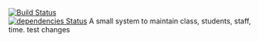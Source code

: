 [![Build Status](https://dev.azure.com/johnpaulk/alpha/_apis/build/status/attendance-management-client?branchName=master)](https://dev.azure.com/johnpaulk/alpha/_build/latest?definitionId=1?branchName=master)  
[![dependencies Status](https://david-dm.org/jkomban/attendance-management-client/status.svg)](https://david-dm.org/jkomban/attendance-management-client)
A small system to maintain class, students, staff, time.
test changes
